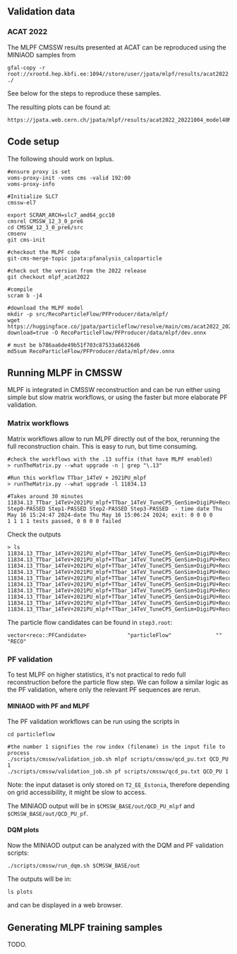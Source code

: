 ## Validation data

### ACAT 2022
The MLPF CMSSW results presented at ACAT can be reproduced using the MINIAOD samples from
```
gfal-copy -r root://xrootd.hep.kbfi.ee:1094//store/user/jpata/mlpf/results/acat2022 ./
```
See below for the steps to reproduce these samples.

The resulting plots can be found at:
```
https://jpata.web.cern.ch/jpata/mlpf/results/acat2022_20221004_model40M_revalidation20240523/
```

## Code setup

The following should work on lxplus.
```
#ensure proxy is set
voms-proxy-init -voms cms -valid 192:00
voms-proxy-info

#Initialize SLC7
cmssw-el7

export SCRAM_ARCH=slc7_amd64_gcc10
cmsrel CMSSW_12_3_0_pre6
cd CMSSW_12_3_0_pre6/src
cmsenv
git cms-init

#checkout the MLPF code
git-cms-merge-topic jpata:pfanalysis_caloparticle

#check out the version from the 2022 release
git checkout mlpf_acat2022

#compile
scram b -j4

#download the MLPF model
mkdir -p src/RecoParticleFlow/PFProducer/data/mlpf/
wget https://huggingface.co/jpata/particleflow/resolve/main/cms/acat2022_20221004_model40M/dev.onnx?download=true -O RecoParticleFlow/PFProducer/data/mlpf/dev.onnx

# must be b786aa6de49b51f703c87533a66326d6
md5sum RecoParticleFlow/PFProducer/data/mlpf/dev.onnx
```

## Running MLPF in CMSSW
MLPF is integrated in CMSSW reconstruction and can be run either using simple but slow matrix workflows, or using the faster but more elaborate PF validation.

### Matrix workflows

Matrix workflows allow to run MLPF directly out of the box, rerunning the full reconstruction chain.
This is easy to run, but time consuming.
```
#check the workflows with the .13 suffix (that have MLPF enabled)
> runTheMatrix.py --what upgrade -n | grep "\.13"

#Run this workflow TTbar_14TeV + 2021PU_mlpf
> runTheMatrix.py --what upgrade -l 11834.13

#Takes around 30 minutes
11834.13_TTbar_14TeV+2021PU_mlpf+TTbar_14TeV_TuneCP5_GenSim+DigiPU+RecoNanoPU+HARVESTNanoPU Step0-PASSED Step1-PASSED Step2-PASSED Step3-PASSED  - time date Thu May 16 15:24:47 2024-date Thu May 16 15:06:24 2024; exit: 0 0 0 0
1 1 1 1 tests passed, 0 0 0 0 failed
```

Check the outputs
```
> ls 11834.13_TTbar_14TeV+2021PU_mlpf+TTbar_14TeV_TuneCP5_GenSim+DigiPU+RecoNanoPU+HARVESTNanoPU/*.root
11834.13_TTbar_14TeV+2021PU_mlpf+TTbar_14TeV_TuneCP5_GenSim+DigiPU+RecoNanoPU+HARVESTNanoPU/DQM_V0001_R000000001__Global__CMSSW_X_Y_Z__RECO.root
11834.13_TTbar_14TeV+2021PU_mlpf+TTbar_14TeV_TuneCP5_GenSim+DigiPU+RecoNanoPU+HARVESTNanoPU/histProbFunction.root
11834.13_TTbar_14TeV+2021PU_mlpf+TTbar_14TeV_TuneCP5_GenSim+DigiPU+RecoNanoPU+HARVESTNanoPU/step1.root
11834.13_TTbar_14TeV+2021PU_mlpf+TTbar_14TeV_TuneCP5_GenSim+DigiPU+RecoNanoPU+HARVESTNanoPU/step2.root
11834.13_TTbar_14TeV+2021PU_mlpf+TTbar_14TeV_TuneCP5_GenSim+DigiPU+RecoNanoPU+HARVESTNanoPU/step3_inDQM.root
11834.13_TTbar_14TeV+2021PU_mlpf+TTbar_14TeV_TuneCP5_GenSim+DigiPU+RecoNanoPU+HARVESTNanoPU/step3_inMINIAODSIM.root
11834.13_TTbar_14TeV+2021PU_mlpf+TTbar_14TeV_TuneCP5_GenSim+DigiPU+RecoNanoPU+HARVESTNanoPU/step3_inNANOEDMAODSIM.root
11834.13_TTbar_14TeV+2021PU_mlpf+TTbar_14TeV_TuneCP5_GenSim+DigiPU+RecoNanoPU+HARVESTNanoPU/step3_inRECOSIM.root
11834.13_TTbar_14TeV+2021PU_mlpf+TTbar_14TeV_TuneCP5_GenSim+DigiPU+RecoNanoPU+HARVESTNanoPU/step3.root
```

The particle flow candidates can be found in `step3.root`:
```
vector<reco::PFCandidate>             "particleFlow"              ""                "RECO"
```

### PF validation
To test MLPF on higher statistics, it's not practical to redo full reconstruction before the particle flow step.
We can follow a similar logic as the PF validation, where only the relevant PF sequences are rerun.

#### MINIAOD with PF and MLPF
The PF validation workflows can be run using the scripts in
```
cd particleflow

#the number 1 signifies the row index (filename) in the input file to process
./scripts/cmssw/validation_job.sh mlpf scripts/cmssw/qcd_pu.txt QCD_PU 1
./scripts/cmssw/validation_job.sh pf scripts/cmssw/qcd_pu.txt QCD_PU 1
```
Note: the input dataset is only stored on `T2_EE_Estonia`, therefore depending on grid accessibility, it might be slow to access.

The MINIAOD output will be in `$CMSSW_BASE/out/QCD_PU_mlpf` and `$CMSSW_BASE/out/QCD_PU_pf`.

#### DQM plots
Now the MINIAOD output can be analyzed with the DQM and PF validation scripts:
```
./scripts/cmssw/run_dqm.sh $CMSSW_BASE/out
```

The outputs will be in:
```
ls plots
```
and can be displayed in a web browser.

## Generating MLPF training samples
TODO.

